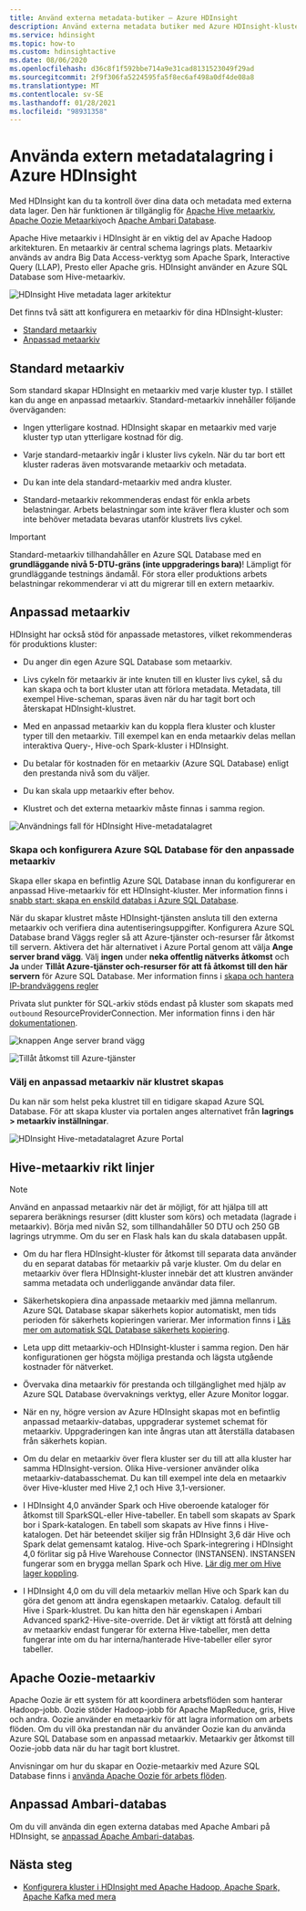 ```yaml
---
title: Använd externa metadata-butiker – Azure HDInsight
description: Använd externa metadata butiker med Azure HDInsight-kluster.
ms.service: hdinsight
ms.topic: how-to
ms.custom: hdinsightactive
ms.date: 08/06/2020
ms.openlocfilehash: d36c8f1f592bbe714a9e31cad8131523049f29ad
ms.sourcegitcommit: 2f9f306fa5224595fa5f8ec6af498a0df4de08a8
ms.translationtype: MT
ms.contentlocale: sv-SE
ms.lasthandoff: 01/28/2021
ms.locfileid: "98931358"
---
```

# <a name="use-external-metadata-stores-in-azure-hdinsight"></a>Använda extern metadatalagring i Azure HDInsight

Med HDInsight kan du ta kontroll över dina data och metadata med externa data lager. Den här funktionen är tillgänglig för [Apache Hive metaarkiv](#custom-metastore), [Apache Oozie Metaarkiv](#apache-oozie-metastore)och [Apache Ambari Database](#custom-ambari-db).

Apache Hive metaarkiv i HDInsight är en viktig del av Apache Hadoop arkitekturen. En metaarkiv är central schema lagrings plats. Metaarkiv används av andra Big Data Access-verktyg som Apache Spark, Interactive Query (LLAP), Presto eller Apache gris. HDInsight använder en Azure SQL Database som Hive-metaarkiv.

![HDInsight Hive metadata lager arkitektur](./media/hdinsight-use-external-metadata-stores/metadata-store-architecture.png)

Det finns två sätt att konfigurera en metaarkiv för dina HDInsight-kluster:

* [Standard metaarkiv](#default-metastore)
* [Anpassad metaarkiv](#custom-metastore)

## <a name="default-metastore"></a>Standard metaarkiv

Som standard skapar HDInsight en metaarkiv med varje kluster typ. I stället kan du ange en anpassad metaarkiv. Standard-metaarkiv innehåller följande överväganden:

* Ingen ytterligare kostnad. HDInsight skapar en metaarkiv med varje kluster typ utan ytterligare kostnad för dig.

* Varje standard-metaarkiv ingår i kluster livs cykeln. När du tar bort ett kluster raderas även motsvarande metaarkiv och metadata.

* Du kan inte dela standard-metaarkiv med andra kluster.

* Standard-metaarkiv rekommenderas endast för enkla arbets belastningar. Arbets belastningar som inte kräver flera kluster och som inte behöver metadata bevaras utanför klustrets livs cykel.

> [!IMPORTANT]
> Standard-metaarkiv tillhandahåller en Azure SQL Database med en **grundläggande nivå 5-DTU-gräns (inte uppgraderings bara)**! Lämpligt för grundläggande testnings ändamål. För stora eller produktions arbets belastningar rekommenderar vi att du migrerar till en extern metaarkiv.

## <a name="custom-metastore"></a>Anpassad metaarkiv

HDInsight har också stöd för anpassade metastores, vilket rekommenderas för produktions kluster:

* Du anger din egen Azure SQL Database som metaarkiv.

* Livs cykeln för metaarkiv är inte knuten till en kluster livs cykel, så du kan skapa och ta bort kluster utan att förlora metadata. Metadata, till exempel Hive-scheman, sparas även när du har tagit bort och återskapat HDInsight-klustret.

* Med en anpassad metaarkiv kan du koppla flera kluster och kluster typer till den metaarkiv. Till exempel kan en enda metaarkiv delas mellan interaktiva Query-, Hive-och Spark-kluster i HDInsight.

* Du betalar för kostnaden för en metaarkiv (Azure SQL Database) enligt den prestanda nivå som du väljer.

* Du kan skala upp metaarkiv efter behov.

* Klustret och det externa metaarkiv måste finnas i samma region.

![Användnings fall för HDInsight Hive-metadatalagret](./media/hdinsight-use-external-metadata-stores/metadata-store-use-case.png)

### <a name="create-and-config-azure-sql-database-for-the-custom-metastore"></a>Skapa och konfigurera Azure SQL Database för den anpassade metaarkiv

Skapa eller skapa en befintlig Azure SQL Database innan du konfigurerar en anpassad Hive-metaarkiv för ett HDInsight-kluster.  Mer information finns i [snabb start: skapa en enskild databas i Azure SQL Database](../azure-sql/database/single-database-create-quickstart.md?tabs=azure-portal).

När du skapar klustret måste HDInsight-tjänsten ansluta till den externa metaarkiv och verifiera dina autentiseringsuppgifter. Konfigurera Azure SQL Database brand Väggs regler så att Azure-tjänster och-resurser får åtkomst till servern. Aktivera det här alternativet i Azure Portal genom att välja **Ange server brand vägg**. Välj **ingen** under **neka offentlig nätverks åtkomst** och **Ja** under **Tillåt Azure-tjänster och-resurser för att få åtkomst till den här servern** för Azure SQL Database. Mer information finns i [skapa och hantera IP-brandväggens regler](../azure-sql/database/firewall-configure.md#use-the-azure-portal-to-manage-server-level-ip-firewall-rules)

Privata slut punkter för SQL-arkiv stöds endast på kluster som skapats med `outbound` ResourceProviderConnection. Mer information finns i den här [dokumentationen](./hdinsight-private-link.md).

![knappen Ange server brand vägg](./media/hdinsight-use-external-metadata-stores/configure-azure-sql-database-firewall1.png)

![Tillåt åtkomst till Azure-tjänster](./media/hdinsight-use-external-metadata-stores/configure-azure-sql-database-firewall2.png)

### <a name="select-a-custom-metastore-during-cluster-creation"></a>Välj en anpassad metaarkiv när klustret skapas

Du kan när som helst peka klustret till en tidigare skapad Azure SQL Database. För att skapa kluster via portalen anges alternativet från **lagrings > metaarkiv inställningar**.

![HDInsight Hive-metadatalagret Azure Portal](./media/hdinsight-use-external-metadata-stores/azure-portal-cluster-storage-metastore.png)

## <a name="hive-metastore-guidelines"></a>Hive-metaarkiv rikt linjer

> [!NOTE]
> Använd en anpassad metaarkiv när det är möjligt, för att hjälpa till att separera beräknings resurser (ditt kluster som körs) och metadata (lagrade i metaarkiv). Börja med nivån S2, som tillhandahåller 50 DTU och 250 GB lagrings utrymme. Om du ser en Flask hals kan du skala databasen uppåt.

* Om du har flera HDInsight-kluster för åtkomst till separata data använder du en separat databas för metaarkiv på varje kluster. Om du delar en metaarkiv över flera HDInsight-kluster innebär det att klustren använder samma metadata och underliggande användar data filer.

* Säkerhetskopiera dina anpassade metaarkiv med jämna mellanrum. Azure SQL Database skapar säkerhets kopior automatiskt, men tids perioden för säkerhets kopieringen varierar. Mer information finns i [Läs mer om automatisk SQL Database säkerhets kopiering](../azure-sql/database/automated-backups-overview.md).

* Leta upp ditt metaarkiv-och HDInsight-kluster i samma region. Den här konfigurationen ger högsta möjliga prestanda och lägsta utgående kostnader för nätverket.

* Övervaka dina metaarkiv för prestanda och tillgänglighet med hjälp av Azure SQL Database övervaknings verktyg, eller Azure Monitor loggar.

* När en ny, högre version av Azure HDInsight skapas mot en befintlig anpassad metaarkiv-databas, uppgraderar systemet schemat för metaarkiv. Uppgraderingen kan inte ångras utan att återställa databasen från säkerhets kopian.

* Om du delar en metaarkiv över flera kluster ser du till att alla kluster har samma HDInsight-version. Olika Hive-versioner använder olika metaarkiv-databasschemat. Du kan till exempel inte dela en metaarkiv över Hive-kluster med Hive 2,1 och Hive 3,1-versioner.

* I HDInsight 4,0 använder Spark och Hive oberoende kataloger för åtkomst till SparkSQL-eller Hive-tabeller. En tabell som skapats av Spark bor i Spark-katalogen. En tabell som skapats av Hive finns i Hive-katalogen. Det här beteendet skiljer sig från HDInsight 3,6 där Hive och Spark delat gemensamt katalog. Hive-och Spark-integrering i HDInsight 4,0 förlitar sig på Hive Warehouse Connector (INSTANSEN). INSTANSEN fungerar som en brygga mellan Spark och Hive. [Lär dig mer om Hive lager koppling](../hdinsight/interactive-query/apache-hive-warehouse-connector.md).

* I HDInsight 4,0 om du vill dela metaarkiv mellan Hive och Spark kan du göra det genom att ändra egenskapen metaarkiv. Catalog. default till Hive i Spark-klustret. Du kan hitta den här egenskapen i Ambari Advanced spark2-Hive-site-override. Det är viktigt att förstå att delning av metaarkiv endast fungerar för externa Hive-tabeller, men detta fungerar inte om du har interna/hanterade Hive-tabeller eller syror tabeller.  

## <a name="apache-oozie-metastore"></a>Apache Oozie-metaarkiv

Apache Oozie är ett system för att koordinera arbetsflöden som hanterar Hadoop-jobb. Oozie stöder Hadoop-jobb för Apache MapReduce, gris, Hive och andra.  Oozie använder en metaarkiv för att lagra information om arbets flöden. Om du vill öka prestandan när du använder Oozie kan du använda Azure SQL Database som en anpassad metaarkiv. Metaarkiv ger åtkomst till Oozie-jobb data när du har tagit bort klustret.

Anvisningar om hur du skapar en Oozie-metaarkiv med Azure SQL Database finns i [använda Apache Oozie för arbets flöden](hdinsight-use-oozie-linux-mac.md).

## <a name="custom-ambari-db"></a>Anpassad Ambari-databas

Om du vill använda din egen externa databas med Apache Ambari på HDInsight, se [anpassad Apache Ambari-databas](hdinsight-custom-ambari-db.md).

## <a name="next-steps"></a>Nästa steg

* [Konfigurera kluster i HDInsight med Apache Hadoop, Apache Spark, Apache Kafka med mera](./hdinsight-hadoop-provision-linux-clusters.md)
